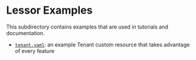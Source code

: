 # Lessor Examples

This subdirectory contains examples that are used in tutorials and documentation.

- [`tenant.yaml`](./tenant.yaml): an example Tenant custom resource that takes advantage of every feature
